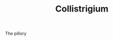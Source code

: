---
title: Collistrigium
letter: C
permalink: "/definitions/bld-collistrigium.html"
body: The pillory
published_at: '2018-07-07'
source: Black's Law Dictionary 2nd Ed (1910)
layout: post
---